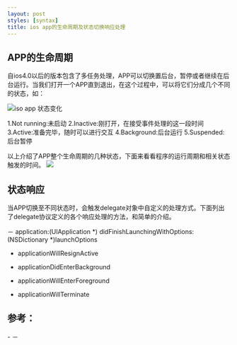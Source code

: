 ```yaml
---
layout: post
styles: [syntax]
title: ios app的生命周期及状态切换响应处理
---
```

<h2>APP的生命周期</h2>
自ios4.0以后的版本包含了多任务处理，APP可以切换置后台，暂停或者继续在后台运行。当我们打开一个APP直到退出，在这个过程中，可以将它们分成几个不同的状态，如：

![iso app 状态变化](https://developer.apple.com/library/ios/documentation/iPhone/Conceptual/iPhoneOSProgrammingGuide/Art/high_level_flow.jpg)

1.Not running:未启动
2.Inactive:刚打开，在接受事件处理的这一段时间
3.Active:准备完毕，随时可以进行交互
4.Background:后台运行
5.Suspended:后台暂停

以上介绍了APP整个生命周期的几种状态，下面来看看程序的运行周期和相关状态触发的时间。
![](https://developer.apple.com/library/ios/documentation/iPhone/Conceptual/iPhoneOSProgrammingGuide/Art/app_life_cycle.png)

<h2>状态响应</h2>
当APP切换至不同状态时，会触发delegate对象中自定义的处理方式。下面列出了delegate协议定义的各个响应处理的方法，和简单的介绍。

－ application:(UIApplication *) didFinishLaunchingWithOptions:(NSDictionary *)launchOptions

- applicationWillResignActive

- applicationDidEnterBackground

- applicationWillEnterForeground

- applicationWillTerminate


<h2>参考：</h2>
- <https://developer.apple.com/library/ios/#documentation/iPhone/Conceptual/iPhoneOSProgrammingGuide/ManagingYourApplicationsFlow/ManagingYourApplicationsFlow.html#//apple_ref/doc/uid/TP40007072-CH4-SW3>
－ <https://developer.apple.com/library/ios/#documentation/UIKit/Reference/UIApplicationDelegate_Protocol/Reference/Reference.html>
